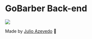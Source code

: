 # GoBarber Back-end

![](/src/assets/logo.svg)

Made by [Julio Azevedo](https://github.com/julioaze) :rocket:
